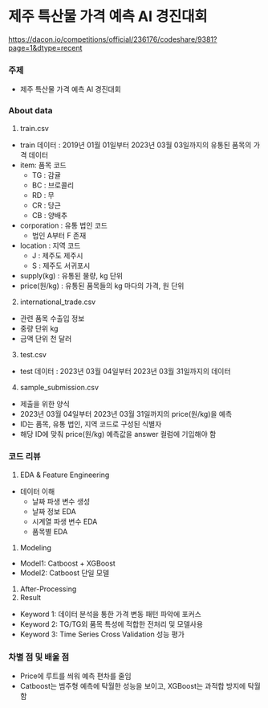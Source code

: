 # 제주 특산물 가격 예측 AI 경진대회

https://dacon.io/competitions/official/236176/codeshare/9381?page=1&dtype=recent

### 주제

- 제주 특산물 가격 예측 AI 경진대회

### About data

1. train.csv

- train 데이터 : 2019년 01월 01일부터 2023년 03월 03일까지의 유통된 품목의 가격 데이터
- item: 품목 코드
    - TG : 감귤
    - BC : 브로콜리
    - RD : 무
    - CR : 당근
    - CB : 양배추
- corporation : 유통 법인 코드
    - 법인 A부터 F 존재
- location : 지역 코드
    - J : 제주도 제주시
    - S : 제주도 서귀포시
- supply(kg) : 유통된 물량, kg 단위
- price(원/kg) : 유통된 품목들의 kg 마다의 가격, 원 단위

2. international_trade.csv

- 관련 품목 수출입 정보
- 중량 단위 kg
- 금액 단위 천 달러

3. test.csv

- test 데이터 : 2023년 03월 04일부터 2023년 03월 31일까지의 데이터

4. sample_submission.csv

- 제출을 위한 양식
- 2023년 03월 04일부터 2023년 03월 31일까지의 price(원/kg)을 예측
- ID는 품목, 유통 법인, 지역 코드로 구성된 식별자
- 해당 ID에 맞춰 price(원/kg) 예측값을 answer 컬럼에 기입해야 함

### 코드 리뷰

1. EDA & Feature Engineering
- 데이터 이해
    - 날짜 파생 변수 생성
    - 날짜 정보 EDA
    - 시계열 파생 변수 EDA
    - 품목별 EDA
1. Modeling
- Model1: Catboost + XGBoost
- Model2: Catboost 단일 모델
1. After-Processing
2. Result
- Keyword 1: 데이터 분석을 통한 가격 변동 패턴 파악에 포커스
- Keyword 2: TG/TG외 품목 특성에 적합한 전처리 및 모델사용
- Keyword 3: Time Series Cross Validation 성능 평가

### 차별 점 및 배울 점

- Price에 루트를 씌워 예측 편차를 줄임
- Catboost는 범주형 예측에 탁월한 성능을 보이고, XGBoost는 과적합 방지에 탁월함
